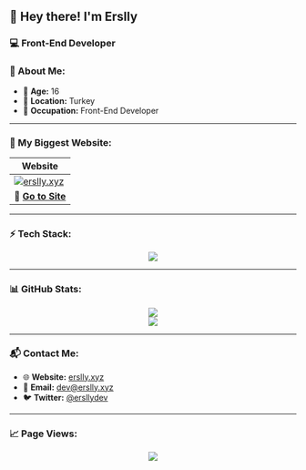 ## 👋 Hey there! I'm Erslly

### 💻 Front-End Developer

### 📌 About Me:
- 🎂 **Age:** 16  
- 📍 **Location:** Turkey  
- 💼 **Occupation:** Front-End Developer  

---

### 🚀 My Biggest Website:

| Website |
|---------|
| [![erslly.xyz](https://p.erslly.xyz/erslly%20.png)](https://erslly.xyz) |
| **🔗 [Go to Site](https://erslly.xyz)** |

---

### ⚡ Tech Stack:

<p align="center">
  <img src="https://skillicons.dev/icons?i=js,html,css,ts,react,nextjs,nodejs,express,tailwind,mongodb,git,github,pnpm,vscode,vercel,bootstrap"/>
</p>

---

### 📊 GitHub Stats:

<p align="center">
  <img src="https://github-readme-stats.vercel.app/api?username=erslly&show_icons=true&theme=tokyonight" />
  <br/>
  <img src="https://github-readme-stats.vercel.app/api/top-langs/?username=erslly&layout=compact&theme=tokyonight" />
</p>

---

### 📬 Contact Me:
- 🌐 **Website:** [erslly.xyz](https://erslly.xyz)  
- 📧 **Email:** [dev@erslly.xyz](mailto:dev@erslly.xyz)  
- 🐦 **Twitter:** [@ersllydev](https://x.com/ersllydev)  

---

### 📈 Page Views:

<p align="center">
  <img src="https://count.getloli.com/get/@erslly?theme=rule34"/>
</p>
